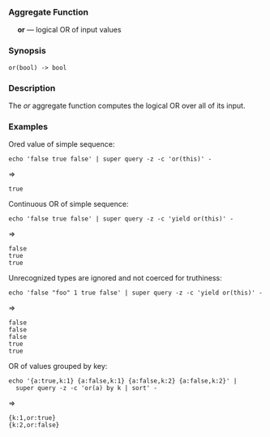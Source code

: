 ### Aggregate Function

&emsp; **or** &mdash; logical OR of input values

### Synopsis
```
or(bool) -> bool
```

### Description

The _or_ aggregate function computes the logical OR over all of its input.

### Examples

Ored value of simple sequence:
```mdtest-command
echo 'false true false' | super query -z -c 'or(this)' -
```
=>
```mdtest-output
true
```

Continuous OR of simple sequence:
```mdtest-command
echo 'false true false' | super query -z -c 'yield or(this)' -
```
=>
```mdtest-output
false
true
true
```

Unrecognized types are ignored and not coerced for truthiness:
```mdtest-command
echo 'false "foo" 1 true false' | super query -z -c 'yield or(this)' -
```
=>
```mdtest-output
false
false
false
true
true
```

OR of values grouped by key:
```mdtest-command
echo '{a:true,k:1} {a:false,k:1} {a:false,k:2} {a:false,k:2}' |
  super query -z -c 'or(a) by k | sort' -
```
=>
```mdtest-output
{k:1,or:true}
{k:2,or:false}
```
